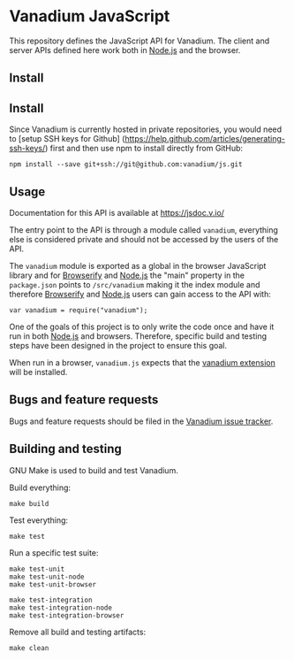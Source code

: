 # Vanadium JavaScript

This repository defines the JavaScript API for Vanadium.
The client and server APIs defined here work both in [Node.js] and the browser.

## Install

## Install
Since Vanadium is currently hosted in private repositories, you would need to
[setup SSH keys for Github]
(https://help.github.com/articles/generating-ssh-keys/)
first and then use npm to install directly from GitHub:

    npm install --save git+ssh://git@github.com:vanadium/js.git

## Usage

Documentation for this API is available at https://jsdoc.v.io/

The entry point to the API is through a module called `vanadium`, everything
else is considered private and should not be accessed by the users of the API.

The `vanadium` module is exported as a global in the browser JavaScript library and for
[Browserify] and [Node.js] the "main" property in the `package.json` points to `/src/vanadium` making it the index module and therefore [Browserify] and [Node.js] users can gain access to the API with:

    var vanadium = require("vanadium");

One of the goals of this project is to only write the code once and have it run
in both [Node.js] and browsers. Therefore, specific build and testing steps
have been designed in the project to ensure this goal.

When run in a browser, `vanadium.js` expects that the [vanadium
extension](https://github.com/vanadium/docs/blob/master/tools/vanadium-chrome-extension.md)
will be installed.

## Bugs and feature requests

Bugs and feature requests should be filed in the [Vanadium issue tracker](https://github.com/vanadium/issues/issues).

## Building and testing

GNU Make is used to build and test Vanadium.

Build everything:

    make build

Test everything:

    make test

Run a specific test suite:

    make test-unit
    make test-unit-node
    make test-unit-browser

    make test-integration
    make test-integration-node
    make test-integration-browser

Remove all build and testing artifacts:

    make clean

[Node.js]: https://nodejs.org/
[Browserify]: http://browserify.org/
